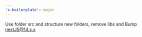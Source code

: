 ```yaml
---
'x-boilerplate': major
---
```


Use folder src and structure new folders, remove libs and Bump nextJS@14.x.x
